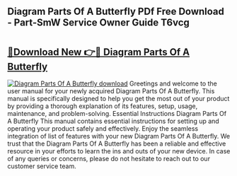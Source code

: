 ## Diagram Parts Of A Butterfly PDf Free Download - Part-SmW Service Owner Guide T6vcg

# <h2><a href="http://dfnjizj.blite.top/?on=Diagram+Parts+Of+A+Butterfly">🔗Download New 👉🔴 Diagram Parts Of A Butterfly</a></h2>

[![Diagram Parts Of A Butterfly download](https://i.imgur.com/lujVjoI.png)](http://dfnjizj.blite.top/?on=Diagram+Parts+Of+A+Butterfly)
Greetings and welcome to the user manual for your newly acquired Diagram Parts Of A Butterfly. This manual is specifically designed to help you get the most out of your product by providing a thorough explanation of its features, setup, usage, maintenance, and problem-solving. Essential Instructions Diagram Parts Of A Butterfly This manual contains essential instructions for setting up and operating your product safely and effectively. Enjoy the seamless integration of list of features with your new Diagram Parts Of A Butterfly. We trust that the Diagram Parts Of A Butterfly has been a reliable and effective resource in your efforts to learn the ins and outs of your new device. In case of any queries or concerns, please do not hesitate to reach out to our customer service team.
